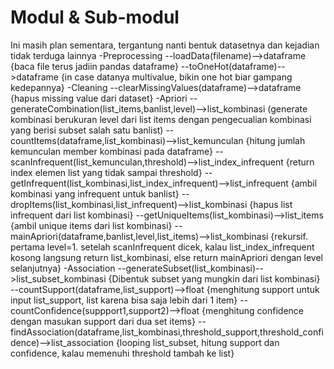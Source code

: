 # Modul & Sub-modul
Ini masih plan sementara, tergantung nanti bentuk datasetnya dan kejadian tidak terduga lainnya
-Preprocessing
--loadData(filename)-->dataframe {baca file terus jadiin pandas dataframe}
--toOneHot(dataframe)-->dataframe {in case datanya multivalue, bikin one hot biar gampang kedepannya}
-Cleaning
--clearMissingValues(dataframe)-->dataframe {hapus missing value dari dataset}
-Apriori
--generateCombination(list_items,banlist,level)-->list_kombinasi (generate kombinasi berukuran level dari list items dengan pengecualian kombinasi yang berisi subset salah satu banlist)
--countItems(dataframe,list_kombinasi)-->list_kemunculan {hitung jumlah kemunculan member kombinasi pada dataframe}
--scanInfrequent(list_kemunculan,threshold)-->list_index_infrequent {return index elemen list yang tidak sampai threshold}
--getInfrequent(list_kombinasi,list_index_infrequent)-->list_infrequent {ambil kombinasi yang infrequent untuk banlist}
--dropItems(list_kombinasi,list_infrequent)-->list_kombinasi {hapus list infrequent dari list kombinasi}
--getUniqueItems(list_kombinasi)-->list_items {ambil unique items dari list kombinasi}
--mainApriori(dataframe,banlist,level,list_items)-->list_kombinasi {rekursif. pertama level=1. setelah scanInfrequent dicek, kalau list_index_infrequent kosong langsung return list_kombinasi, else return mainApriori dengan level selanjutnya}
-Association
--generateSubset(list_kombinasi)-->list_subset_kombinasi {Dibentuk subset yang mungkin dari list kombinasi}
--countSupport(dataframe,list_support)-->float {menghitung support untuk input list_support, list karena bisa saja lebih dari 1 item}
--countConfidence(suppport1,support2)-->float {menghitung confidence dengan masukan support dari dua set items}
--findAssociation(dataframe,list_kombinasi,threshold_support,threshold_confidence)-->list_association {looping list_subset, hitung support dan confidence, kalau memenuhi threshold tambah ke list}
